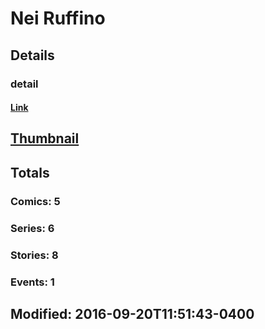 # Nei  Ruffino 
## Details
### detail
#### [Link](http://marvel.com/comics/creators/9719/nei_ruffino?utm_campaign=apiRef&utm_source=225578a89fc76f3d20fbffda5d17a88d)
## [Thumbnail](http://i.annihil.us/u/prod/marvel/i/mg/8/d0/4bb5d56be3051.jpg)
## Totals
### Comics: 5
### Series: 6
### Stories: 8
### Events: 1
## Modified: 2016-09-20T11:51:43-0400